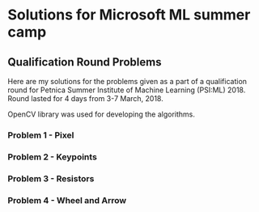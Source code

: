 # Solutions for Microsoft ML summer camp
## Qualification Round Problems
Here are my solutions for the problems given as a part of a qualification round for Petnica Summer Institute of Machine Learning (PSI:ML) 2018. Round lasted for 4 days from 3-7 March, 2018.

OpenCV library was used for developing the algorithms.
### Problem 1 - Pixel
### Problem 2 - Keypoints
### Problem 3 - Resistors
### Problem 4 - Wheel and Arrow
